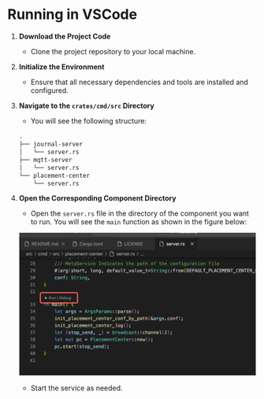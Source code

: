 # Running in VSCode

1. **Download the Project Code**
    - Clone the project repository to your local machine.

2. **Initialize the Environment**
    - Ensure that all necessary dependencies and tools are installed and configured.

3. **Navigate to the `crates/cmd/src` Directory**
    - You will see the following structure:
   ```
   .
   ├── journal-server
   │   └── server.rs
   ├── mqtt-server
   │   └── server.rs
   └── placement-center
       └── server.rs
   ```

4. **Open the Corresponding Component Directory**
    - Open the `server.rs` file in the directory of the component you want to run. You will see the `main` function as shown in the figure below:

   ![image](../../../images/VSCode-Running-1.png)

    - Start the service as needed.

